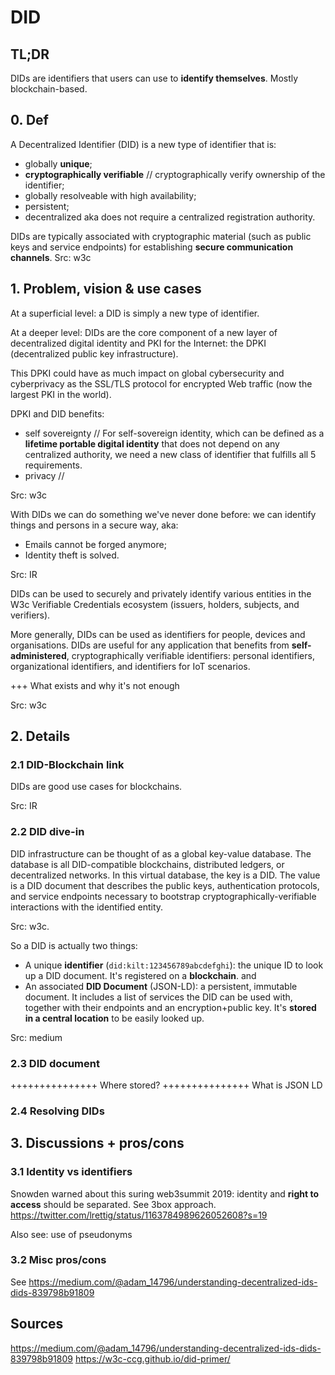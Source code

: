 # DID

## TL;DR

DIDs are identifiers that users can use to **identify themselves**.
Mostly blockchain-based.

## 0. Def
A Decentralized Identifier (DID) is a new type of identifier that is:

* globally **unique**;
* **cryptographically verifiable** // cryptographically verify ownership of the identifier;
* globally resolveable with high availability;
* persistent;
* decentralized aka does not require a centralized registration authority.

DIDs are typically associated with cryptographic material (such as public keys and service endpoints) for establishing **secure communication channels**.
Src: w3c

## 1. Problem, vision & use cases

At a superficial level: a DID is simply a new type of identifier.

At a deeper level: DIDs are the core component of a new layer of
decentralized digital identity and PKI for the Internet: the DPKI (decentralized public key infrastructure).

This DPKI could have as much impact on global cybersecurity and cyberprivacy as the SSL/TLS protocol for encrypted Web traffic (now the largest PKI in the world).

DPKI and DID benefits:
- self sovereignty // For self-sovereign identity, which can be defined as a **lifetime portable digital identity** that does not depend on any centralized authority, we need a new class of identifier that fulfills all 5 requirements.
- privacy //

Src: w3c

With DIDs we can do something we've never done before: we can identify things and persons in a secure way, aka:

* Emails cannot be forged anymore;
* Identity theft is solved.

Src: IR

DIDs can be used to securely and privately identify various entities in the W3c Verifiable Credentials ecosystem (issuers, holders, subjects, and verifiers).

More generally, DIDs can be used as identifiers for people, devices and organisations. DIDs are useful for any application that benefits from **self-administered**, cryptographically verifiable identifiers: personal identifiers, organizational identifiers, and identifiers for IoT scenarios.


+++ What exists and why it's not enough

Src: w3c


## 2. Details

### 2.1 DID-Blockchain link

DIDs are good use cases for blockchains.

Src: IR

### 2.2 DID dive-in

DID infrastructure can be thought of as a global key-value database.
The database is all DID-compatible blockchains, distributed ledgers, or decentralized networks. In this virtual database, the key is a DID. The value is a DID document that describes the public keys, authentication protocols, and service endpoints necessary to bootstrap cryptographically-verifiable interactions with the identified entity.

Src: w3c.

So a DID is actually two things:

- A unique **identifier** (`did:kilt:123456789abcdefghi`): the unique ID to look up a DID document. It's registered on a **blockchain**.
and
- An associated **DID Document** (JSON-LD): a persistent, immutable document. It includes a list of services the DID can be used with, together with their endpoints and an encryption+public key. It's **stored in a central location** to be easily looked up.

Src: medium

### 2.3 DID document

+++++++++++++++ Where stored?
+++++++++++++++ What is JSON LD

### 2.4 Resolving DIDs



## 3. Discussions + pros/cons

### 3.1 Identity vs identifiers

Snowden warned about this suring web3summit 2019: identity and **right to access** should be separated.
See 3box approach.
https://twitter.com/lrettig/status/1163784989626052608?s=19

Also see: use of pseudonyms

### 3.2 Misc pros/cons
See https://medium.com/@adam_14796/understanding-decentralized-ids-dids-839798b91809

## Sources

https://medium.com/@adam_14796/understanding-decentralized-ids-dids-839798b91809
https://w3c-ccg.github.io/did-primer/
